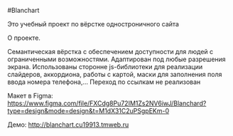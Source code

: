 #Blanchart

Это учебный проект по вёрстке одностроничного сайта

О проекте.

Семантическая вёрстка с обеспечением доступности для людей с ограниченными возможностями.
Адаптирован под любые разрешения экрана.
Использованы сторонне js-библиотеки для реализации слайдеров, аккордиона, работы с картой, маски для заполнения поля ввода номера телефона,...
Переход по ссылкам не реализован


Mакет в Figma: https://www.figma.com/file/FXCdg8Pu72IM1Zs2NV6iwJ/Blanchard?type=design&mode=design&t=M1dX31C2uPSgpEKm-0

Демо: http://blanchart.cu19913.tmweb.ru
